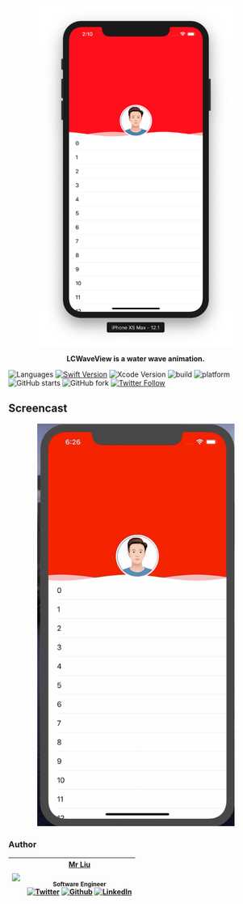 


<p align="center"> 
<img  src="https://github.com/ChinaHackers/LCWaveView/raw/master/Screenshot/Screenshot.png" width="385" height="670"></p>


<p align="center"> <b>LCWaveView is a water wave animation. </b></p> 


![Languages](https://img.shields.io/badge/language-swift%20-orange.svg?style=flat)
[![Swift Version](https://img.shields.io/badge/swift-5.1+-blue.svg?style=flat)](https://developer.apple.com/swift/)
![Xcode Version](https://img.shields.io/badge/xcode-11+-yellow.svg)
![build ](https://img.shields.io/appveyor/ci/gruntjs/grunt/master.svg)
![platform](https://img.shields.io/badge/platform-ios-lightgrey.svg)
![GitHub starts](https://img.shields.io/github/stars/ChinaHackers/LCWaveView.svg?style=social&label=Stars)
![GitHub fork](https://img.shields.io/github/forks/ChinaHackers/LCWaveView.svg?style=social&label=Fork)
[![Twitter Follow](https://img.shields.io/twitter/follow/LiuChuan_.svg?style=social)](https://twitter.com/LiuChuan_)


## Screencast

<p align="center"> 
<img  src="https://github.com/ChinaHackers/LCWaveView/raw/master/Screenshot/Screenshot01.gif" width="391" height="795"></p>


### Author
| [<img src="https://avatars2.githubusercontent.com/u/11488337?s=460&v=4" width="120px;"/>](https://github.com/ChinaHackers)  |  [Mr Liu](https://github.com/ChinaHackers)<br/><br/><sub>Software Engineer</sub><br/> [![Twitter][1.1]][1] [![Github][2.1]][2] [![LinkedIn][3.1]][3] |
| :------------: | :------------: |

[1.1]: http://i.imgur.com/wWzX9uB.png (twitter icon without padding)
[2.1]: http://i.imgur.com/9I6NRUm.png (github icon without padding)
[3.1]: https://www.kingsfund.org.uk/themes/custom/kingsfund/dist/img/svg/sprite-icon-linkedin.svg (linkedin icon)

[1]: https://twitter.com/LiuChuan_
[2]: https://github.com/ChinaHackers
[3]: https://www.linkedin.com/in/chuan-liu-00359115a/



